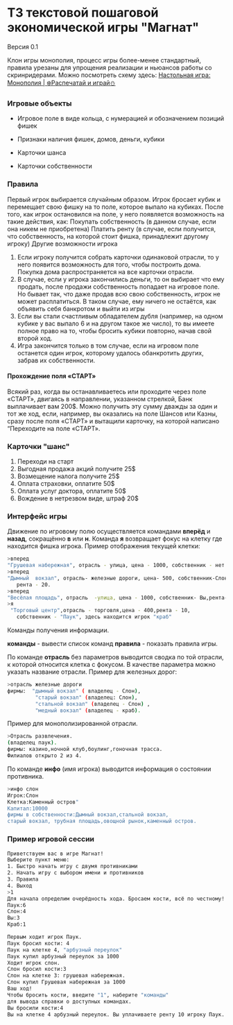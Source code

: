 # ТЗ текстовой пошаговой экономической игры "Магнат"

Версия 0.1

Клон игры монополия, процесс игры более-менее стандартный, правила урезаны для упрощения реализации и ньюансов работы со скринридерами. Можно посмотреть схему здесь: [Настольная игра: Монополия | ❄️Распечатай и играй⛄](https://printgames.ru/nastolnaya-igra-monopoliya/)

### Игровые объекты

* Игровое поле в виде кольца, с нумерацией и обозначением позиций фишек

* Признаки наличия фишек, домов, деньги, кубики

* Карточки шанса

* Карточки собственности

### Правила

Первый игрок выбирается случайным образом. 
Игрок бросает кубик и перемещает свою фишку на то поле, которое выпало на кубиках. После того, как игрок остановился на поле, у него появляется возможность на такие действия, как:
Покупать собственность (в данном случае, если она никем не приобретена)
Платить ренту (в случае, если получится, что собственность, на которой стоит фишка, принадлежит другому игроку)
Другие возможности игрока

1. Если игроку получится собрать карточки одинаковой отрасли, то у него появится возможность для того, чтобы построить дома. Покупка дома распространяется на все карточки отрасли. 
2. В случае, если у игрока закончились деньги, то он выбирает что ему продать, после продажи собственность попадает на игровое поле. Но бывает так, что даже продав всю свою собственность, игрок не может расплатиться. В таком случае, ему ничего не остаётся, как объявить себя банкротом и выйти из игры
3. Если вы стали счастливым обладателем дубля (например, на одном кубике у вас выпало 6 и на другом такое же число), то вы имеете полное право на то, чтобы бросить кубики повторно, начав свой второй ход. 
4. Игра закончится только в том случае, если на игровом поле останется один игрок, которому удалось обанкротить других, забрав их собственности.

#### Прохождение поля «СТАРТ»

Всякий раз, когда вы останавливаетесь или проходите через поле «СТАРТ», двигаясь в направлении, указанном стрелкой, Банк выплачивает вам 200$. Можно получить эту сумму дважды за один и тот же ход, если, например, вы оказались на поле Шансов или Казны, сразу после поля «СТАРТ» и вытащили карточку, на которой написано “Переходите на поле «СТАРТ».

### Карточки "шанс"

1. Переходи на старт
2. Выгодная продажа акций получите 25$
3. Возмещение налога получите 25$
4. Оплата страховки, оплатите 50$
5. Оплата услуг доктора, оплатите 50$
6. Вождение в нетрезвом виде, штраф 20$

### Интерфейс игры

Движение по игровому полю осуществляется командами **вперёд** и **назад**, сокращённо **в** или **н**. Команда **я** возвращает фокус на клетку где находится фишка игрока.
Пример отображения текущей клетки: 

```bash
>вперед
"Грушевая набережная", отрасль - улица, цена - 1000, собственник - нет.
>вперед
"Дымный  вокзал", отрасль- железные дороги, цена- 500, собственник-Слон, 
   рента - 20.
>вперед
"Весёлая площадь", отрасль  -улица, цена - 1000, собственник- Вы,рента- 30
>я
 "Торговый центр",отрасль - торговля,цена - 400,рента - 10, 
   собственник - "Паук", здесь находится игрок "краб"
```

Команды получения информации.

**команды** - вывести список команд
**правила** - показать правила игры.  

По команде **отрасль** без параметров  выводится сводка по той  отрасли, к которой относится клетка с фокусом. В качестве параметра можно указать название отрасли. Пример для железных дорог:

```bash
>отрасль железные дороги 
фирмы:  "дымный вокзал" ( владелец - Слон), 
         "старый вокзал" (владелец: Слон), 
         "стальной вокзал" (владелец - Слон) , 
         "медный вокзал" (владелец - краб).
```

Пример для монополизированной отрасли.

```bash
>Отрасль развлечения. 
(владелец паук). 
фирмы: казино,ночной клуб,боулинг,гоночная трасса. 
Филиалов открыто 2 из 4.
```

По команде **инфо** (имя игрока) выводится информация о состоянии противника.

```bash
>инфо слон
Игрок:Слон
Клетка:Каменный остров"
Капитал:10000
фирмы в собственности:Дымный вокзал,стальной вокзал,
старый вокзал, трубная площадь,овощной рынок,каменный остров.

```

### Пример игровой сессии

```bash
Приветствуем вас в игре Магнат!
Выберите пункт меню:
1. Быстро начать игру с двумя противниками
2. Начать игру с выбором имени и противников
3. Правила
4. Выход
>1
Для начала определим очерёдность хода. Бросаем кости, всё по честному! 
Паук:6
Слон:4
Вы:3
Краб:1

Первым ходит игрок Паук.
Паук бросил кости: 4
Паук на клетке 4, "арбузный переулок"
Паук купил арбузный переулок за 1000
Ходит игрок слон.
Слон бросил кости:3
Слон на клетке 3: грушевая набережная.
Слон купил Грушевая набережная за 1000
Ваш ход!
Чтобы бросить кости, введите "1", наберите "команды" 
для вывода справки о доступных командах.
Вы бросили кости:4
Вы на клетке 4 арбузный переулок. Вы уплачиваете ренту 10 игроку Паук. 
```
